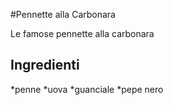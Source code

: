 #Pennette alla Carbonara

Le famose pennette alla carbonara

## Ingredienti

*penne
*uova
*guanciale
*pepe nero
